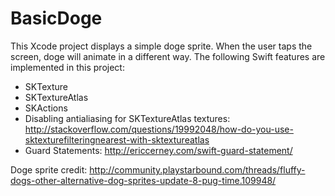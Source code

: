 # BasicDoge

This Xcode project displays a simple doge sprite. When the user taps the screen, doge will animate in a different way. The following Swift features are implemented in this project:

* SKTexture
* SKTextureAtlas
* SKActions
* Disabling antialiasing for SKTextureAtlas textures: http://stackoverflow.com/questions/19992048/how-do-you-use-sktexturefilteringnearest-with-sktextureatlas
* Guard Statements: http://ericcerney.com/swift-guard-statement/

Doge sprite credit: http://community.playstarbound.com/threads/fluffy-dogs-other-alternative-dog-sprites-update-8-pug-time.109948/

